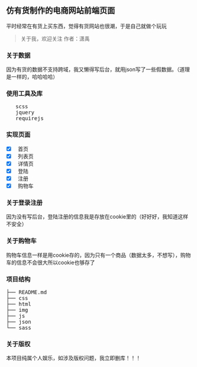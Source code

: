 ## 仿有货制作的电商网站前端页面

平时经常在有货上买东西，觉得有货网站也很潮，于是自己就做个玩玩

> 关于我，欢迎关注
  作者：潇禹

### 关于数据
因为有货的数据不支持跨域，我又懒得写后台，就用json写了一些假数据。（道理是一样的，哈哈哈哈）

### 使用工具及库
<pre>
   scss  
   jquery
   requirejs
</pre>

### 实现页面

- [x]   首页
- [x]   列表页
- [x]   详情页
- [x]   登陆
- [x]   注册
- [x]   购物车

### 关于登录注册
因为没有写后台，登陆注册的信息我是存放在cookie里的（好好好，我知道这样不安全）

### 关于购物车
购物车信息一样是用cookie存的，因为只有一个商品（数据太多，不想写），购物车的信息不会很大所以cookie也够存了

### 项目结构

<pre>
├── README.md           
├── css           
├── html         
├── img         
├── js        
├── json
└── sass
</pre>

### 关于版权
本项目纯属个人娱乐，如涉及版权问题，我立即删库！！！
